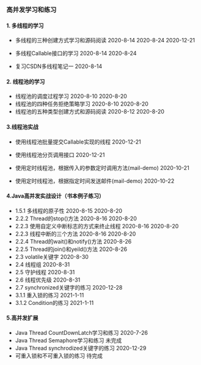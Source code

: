 ### 高并发学习和练习


#### 1. 多线程的学习

* 多线程的三种创建方式学习和源码阅读 2020-8-14 2020-8-24 2020-12-21

* 多线程Callable接口的学习 2020-8-14 2020-8-24
* 复习CSDN多线程笔记一 2020-8-14


#### 2. 线程池的学习

* 线程池的调度过程学习 2020-8-10 2020-8-20
* 线程池的四种任务拒绝策略学习 2020-8-10 2020-8-20
* 线程池的五种类型创建方式和源码阅读 2020-8-12 2020-8-20


#### 3.线程池实战

* 使用线程池批量提交Callable实现的线程 2020-12-21
* 使用线程池分页调用接口 2020-12-21

* 使用定时线程池，根据传入的参数定时调用方法(mail-demo) 2020-10-21
* 使用定时线程池，根据指定时间发送邮件(mail-demo)  2020-10-22


#### 4.Java高并发实战设计（书本例子练习）

* 1.5.1 多线程的原子性 2020-8-15 2020-8-20
* 2.2.2 Thread的stop()方法 2020-8-16 2020-8-20
* 2.2.3 使用自定义中断标志的方式来终止线程 2020-8-16 2020-8-20
* 2.2.3 线程中断的三个方法 2020-8-16 2020-8-20
* 2.2.4 Thread的wait()和notify()方法 2020-8-26
* 2.2.5 Thread的join()和yeild()方法 2020-8-26
* 2.3 volatile关键字 2020-8-30
* 2.4 线程组 2020-8-31
* 2.5 守护线程 2020-8-31
* 2.6 线程优先级 2020-8-31
* 2.7 synchronized关键字的练习 2020-12-28
* 3.1.1 重入锁的练习 2021-1-11
* 3.1.2 Condition的练习 2021-1-11



#### 5.高并发扩展

* Java Thread CountDownLatch学习和练习 2020-7-26
* Java Thread Semaphore学习和练习 未完成
* Java Thread synchrodized关键字的练习 2020-12-29
* 可重入锁和不可重入锁的练习 待完成


